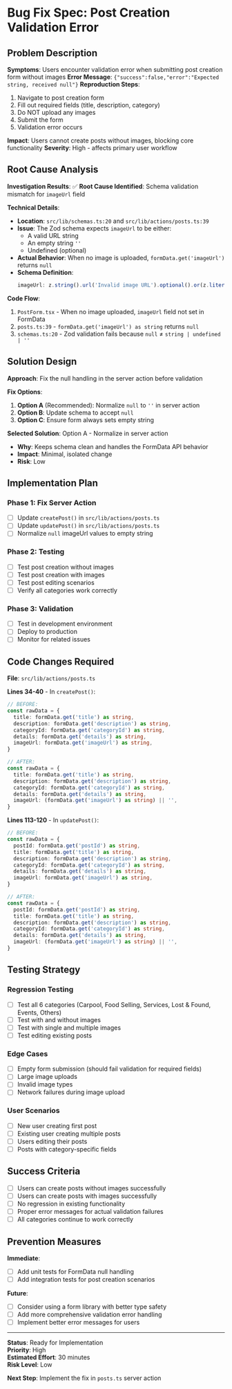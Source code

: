 # Bug Fix Spec: Post Creation Validation Error

## Problem Description

**Symptoms**: Users encounter validation error when submitting post creation form without images
**Error Message**: `{"success":false,"error":"Expected string, received null"}`
**Reproduction Steps**: 
1. Navigate to post creation form
2. Fill out required fields (title, description, category)
3. Do NOT upload any images
4. Submit the form
5. Validation error occurs

**Impact**: Users cannot create posts without images, blocking core functionality
**Severity**: High - affects primary user workflow

## Root Cause Analysis

**Investigation Results**:
✅ **Root Cause Identified**: Schema validation mismatch for `imageUrl` field

**Technical Details**:
- **Location**: `src/lib/schemas.ts:20` and `src/lib/actions/posts.ts:39`
- **Issue**: The Zod schema expects `imageUrl` to be either:
  - A valid URL string
  - An empty string `''`
  - Undefined (optional)
- **Actual Behavior**: When no image is uploaded, `formData.get('imageUrl')` returns `null`
- **Schema Definition**: 
  ```typescript
  imageUrl: z.string().url('Invalid image URL').optional().or(z.literal(''))
  ```

**Code Flow**:
1. `PostForm.tsx` - When no image uploaded, `imageUrl` field not set in FormData
2. `posts.ts:39` - `formData.get('imageUrl') as string` returns `null`
3. `schemas.ts:20` - Zod validation fails because `null` ≠ `string | undefined | ''`

## Solution Design

**Approach**: Fix the null handling in the server action before validation

**Fix Options**:
1. **Option A** (Recommended): Normalize `null` to `''` in server action
2. **Option B**: Update schema to accept `null`
3. **Option C**: Ensure form always sets empty string

**Selected Solution**: Option A - Normalize in server action
- **Why**: Keeps schema clean and handles the FormData API behavior
- **Impact**: Minimal, isolated change
- **Risk**: Low

## Implementation Plan

### Phase 1: Fix Server Action
- [ ] Update `createPost()` in `src/lib/actions/posts.ts`
- [ ] Update `updatePost()` in `src/lib/actions/posts.ts` 
- [ ] Normalize `null` imageUrl values to empty string

### Phase 2: Testing
- [ ] Test post creation without images
- [ ] Test post creation with images
- [ ] Test post editing scenarios
- [ ] Verify all categories work correctly

### Phase 3: Validation
- [ ] Test in development environment
- [ ] Deploy to production
- [ ] Monitor for related issues

## Code Changes Required

**File**: `src/lib/actions/posts.ts`

**Lines 34-40** - In `createPost()`:
```typescript
// BEFORE:
const rawData = {
  title: formData.get('title') as string,
  description: formData.get('description') as string,
  categoryId: formData.get('categoryId') as string,
  details: formData.get('details') as string,
  imageUrl: formData.get('imageUrl') as string,
}

// AFTER:
const rawData = {
  title: formData.get('title') as string,
  description: formData.get('description') as string,
  categoryId: formData.get('categoryId') as string,
  details: formData.get('details') as string,
  imageUrl: (formData.get('imageUrl') as string) || '',
}
```

**Lines 113-120** - In `updatePost()`:
```typescript
// BEFORE:
const rawData = {
  postId: formData.get('postId') as string,
  title: formData.get('title') as string,
  description: formData.get('description') as string,
  categoryId: formData.get('categoryId') as string,
  details: formData.get('details') as string,
  imageUrl: formData.get('imageUrl') as string,
}

// AFTER:
const rawData = {
  postId: formData.get('postId') as string,
  title: formData.get('title') as string,
  description: formData.get('description') as string,
  categoryId: formData.get('categoryId') as string,
  details: formData.get('details') as string,
  imageUrl: (formData.get('imageUrl') as string) || '',
}
```

## Testing Strategy

### Regression Testing
- [ ] Test all 6 categories (Carpool, Food Selling, Services, Lost & Found, Events, Others)
- [ ] Test with and without images
- [ ] Test with single and multiple images
- [ ] Test editing existing posts

### Edge Cases
- [ ] Empty form submission (should fail validation for required fields)
- [ ] Large image uploads
- [ ] Invalid image types
- [ ] Network failures during image upload

### User Scenarios
- [ ] New user creating first post
- [ ] Existing user creating multiple posts
- [ ] Users editing their posts
- [ ] Posts with category-specific fields

## Success Criteria

- [ ] Users can create posts without images successfully
- [ ] Users can create posts with images successfully  
- [ ] No regression in existing functionality
- [ ] Proper error messages for actual validation failures
- [ ] All categories continue to work correctly

## Prevention Measures

**Immediate**:
- [ ] Add unit tests for FormData null handling
- [ ] Add integration tests for post creation scenarios

**Future**:
- [ ] Consider using a form library with better type safety
- [ ] Add more comprehensive validation error handling
- [ ] Implement better error messages for users

---

**Status**: Ready for Implementation  
**Priority**: High  
**Estimated Effort**: 30 minutes  
**Risk Level**: Low  

**Next Step**: Implement the fix in `posts.ts` server action